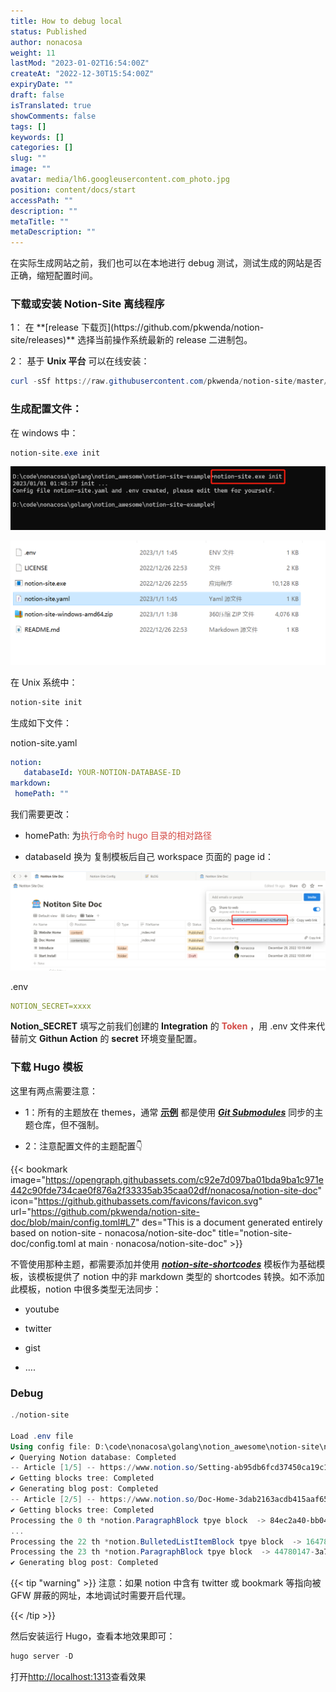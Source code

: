 ```yaml
---
title: How to debug local
status: Published
author: nonacosa
weight: 11
lastMod: "2023-01-02T16:54:00Z"
createAt: "2022-12-30T15:54:00Z"
expiryDate: ""
draft: false
isTranslated: true
showComments: false
tags: []
keywords: []
categories: []
slug: ""
image: ""
avatar: media/lh6.googleusercontent.com_photo.jpg
position: content/docs/start
accessPath: ""
description: ""
metaTitle: ""
metaDescription: ""
---
```

在实际生成网站之前，我们也可以在本地进行 debug 测试，测试生成的网站是否正确，缩短配置时间。

### 下载或安装 Notion-Site 离线程序
<!--more-->1： 在 **[release 下载页](https://github.com/pkwenda/notion-site/releases)** 选择当前操作系统最新的 release 二进制包。

2： 基于 **Unix 平台** 可以在线安装：


 ```powershell
 curl -sSf https://raw.githubusercontent.com/pkwenda/notion-site/master/install.sh | sh
 ```
 

### 生成配置文件：
在 windows 中：


 ```powershell
 notion-site.exe init
 ```
 ![](media/prod-files-secure.s3.us-west-2.amazonaws.com_1c0c5ac5-cec7-406b-a0c1-a096aa230c24.png)

![](media/prod-files-secure.s3.us-west-2.amazonaws.com_c0577af5-0e60-4baa-8cb0-d959f824e204.png)

在 Unix 系统中：


 ```powershell
 notion-site init
 ```
 生成如下文件：

notion-site.yaml


 ```yaml
 notion:
    databaseId: YOUR-NOTION-DATABASE-ID
markdown:
  homePath: ""
 ```
 我们需要更改：

- homePath: 为<span style="color: rgba(212, 76, 71, 1);">执行命令时 hugo 目录的相对路径</span>

- databaseId 换为 复制模板后自己 workspace 页面的 page id：

![](media/prod-files-secure.s3.us-west-2.amazonaws.com_79543d1b-5cb4-4329-89ef-3289191e7231.png)

.env


 ```yaml
 NOTION_SECRET=xxxx
 ```
  **Notion_SECRET** 填写之前我们创建的 **Integration** 的<span style="color: rgba(212, 76, 71, 1);"> **Token** </span>，用 .env 文件来代替前文 **Githun Action** 的 **secret** 环境变量配置。



### 下载 Hugo 模板
这里有两点需要注意：

- 1：所有的主题放在 themes，通常 **[示例](https://github.com/pkwenda/notion-site-doc/tree/main/themes)** 都是使用 ***[Git Submodules](https://git-scm.com/book/en/v2/Git-Tools-Submodules)*** 同步的主题仓库，但不强制。

- 2：注意配置文件的主题配置👇

{{< bookmark image="https://opengraph.githubassets.com/c92e7d097ba01bda9ba1c971e442c90fde734cae0f876a2f33335ab35caa02df/nonacosa/notion-site-doc" icon="https://github.githubassets.com/favicons/favicon.svg" url="https://github.com/pkwenda/notion-site-doc/blob/main/config.toml#L7"  des="This is a document generated entirely based on notion-site - nonacosa/notion-site-doc"  title="notion-site-doc/config.toml at main · nonacosa/notion-site-doc"  >}}

不管使用那种主题，都需要添加并使用 ***[notion-site-shortcodes](https://github.com/pkwenda/notion-site-shortcodes)*** 模板作为基础模板，该模板提供了 notion 中的非 markdown 类型的 shortcodes 转换。如不添加此模板，notion 中很多类型无法同步：

- youtube

- twitter

- gist

- ….



### Debug



 ```powershell
 ./notion-site

Load .env file
Using config file: D:\code\nonacosa\golang\notion_awesome\notion-site\notion-site.yaml
✔ Querying Notion database: Completed
-- Article [1/5] -- https://www.notion.so/Setting-ab95db6fcd37450ca19c17e0c3fa99d9 
✔ Getting blocks tree: Completed
✔ Generating blog post: Completed
-- Article [2/5] -- https://www.notion.so/Doc-Home-3dab2163acdb415aaf6514b3c00368c5 
✔ Getting blocks tree: Completed
Processing the 0 th *notion.ParagraphBlock tpye block  -> 84ec2a40-bb04-443a-8e1e-1e66379be280
...
Processing the 22 th *notion.BulletedListItemBlock tpye block  -> 16478784-72cc-4f4e-8362-8344235ead44
Processing the 23 th *notion.ParagraphBlock tpye block  -> 44780147-3a79-411f-8f75-b6a667af1d12
✔ Generating blog post: Completed
 ```
 

{{< tip "warning" >}}
注意：如果 notion 中含有 twitter 或 bookmark 等指向被 GFW 屏蔽的网址，本地调试时需要开启代理。

{{< /tip >}}



然后安装运行 Hugo，查看本地效果即可：


 ```powershell
 hugo server -D
 ```
 打开[http://localhost:1313](http://localhost:1313/)查看效果

